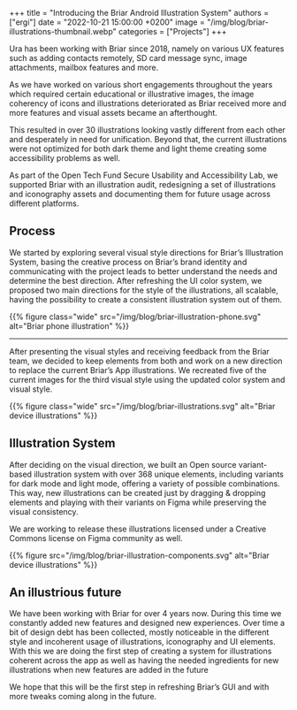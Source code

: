+++
title = "Introducing the Briar Android Illustration System"
authors = ["ergi"]
date = "2022-10-21 15:00:00 +0200"
image = "/img/blog/briar-illustrations-thumbnail.webp"
categories = ["Projects"]
+++

Ura has been working with Briar since 2018, namely on various UX features such as adding contacts remotely, SD card message sync, image attachments, mailbox features and more.

As we have worked on various short engagements throughout the years which required certain educational or illustrative images, the image coherency of icons and illustrations deteriorated as Briar received more and more features and visual assets became an afterthought. 

This resulted in over 30 illustrations looking vastly different from each other and desperately in need for unification. Beyond that, the current illustrations were not optimized for both dark theme and light theme creating some accessibility problems as well.

As part of the Open Tech Fund Secure Usability and Accessibility Lab, we supported Briar with an illustration audit, redesigning a set of illustrations and iconography assets and documenting them for future usage across different platforms.

## Process

We started by exploring several visual style directions for Briar’s Illustration System, basing the creative process on Briar’s brand identity and communicating with the project leads to better understand the needs and determine the best direction. After refreshing the UI color system, we proposed two main directions for the style of the illustrations, all scalable, having the possibility to create a consistent illustration system out of them.

{{% figure class="wide" src="/img/blog/briar-illustration-phone.svg" alt="Briar phone illustration" %}}

----

After presenting the visual styles and receiving feedback from the Briar team, we decided to keep elements from both and work on a new direction to replace the current Briar’s App illustrations. We recreated five of the current images for the third visual style using the updated color system and visual style.

{{% figure class="wide" src="/img/blog/briar-illustrations.svg" alt="Briar device illustrations" %}}

## Illustration System

After deciding on the visual direction, we built an Open source variant-based illustration system with over 368 unique elements, including variants for dark mode and light mode, offering a variety of possible combinations. This way, new illustrations can be created just by dragging & dropping elements and playing with their variants on Figma while preserving the visual consistency.

We are working to release these illustrations licensed under a Creative Commons license on Figma community as well.

{{% figure src="/img/blog/briar-illustration-components.svg" alt="Briar device illustrations" %}}

## An illustrious future

We have been working with Briar for over 4 years now. During this time we constantly added new features and designed new experiences. Over time a bit of design debt has been collected, mostly noticeable in the different style and incoherent usage of illustrations, iconography and UI elements. With this we are doing the first step of creating a system for illustrations coherent across the app as well as having the needed ingredients for new illustrations when new features are added in the future

We hope that this will be the first step in refreshing Briar’s GUI and with more tweaks coming along in the future.